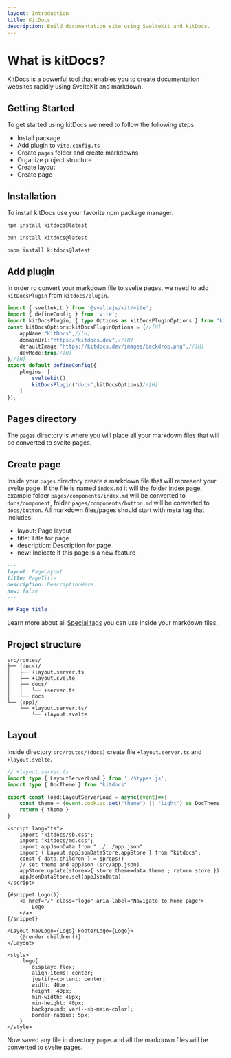 ```yaml
---
layout: Introduction
title: KitDocs
description: Build documentation site using SvelteKit and kitDocs.
---
```


# What is kitDocs?
KitDocs is a powerful tool that enables you to create documentation websites rapidly using SvelteKit and markdown.

## Getting Started
To get started using kitDocs we need to follow the following steps.
- Install package
- Add plugin to `vite.config.ts`
- Create `pages` folder and create markdowns
- Organize project structure
- Create layout
- Create page

## Installation
To install kitDocs use your favorite npm package manager.
```bash
npm install kitdocs@latest
```
```bash
bun install kitdocs@latest
```
```bash
pnpm install kitdocs@latest
```

## Add plugin
In order ro convert your markdown file to svelte pages, we need to add `kitDocsPlugin` from `kitdocs/plugin`.
```ts
import { sveltekit } from '@sveltejs/kit/vite';
import { defineConfig } from 'vite';
import kitDocsPlugin, { type Options as kitDocsPluginOptions } from "kitdocs/plugin";//[H]
const kitDocsOptions:kitDocsPluginOptions = {//[H]
	appName:"KitDocs",//[H]
	domainUrl:"https://kitdocs.dev",//[H]
	defaultImage:"https://kitdocs.dev/images/backdrop.png",//[H]
	devMode:true//[H]
}//[H]
export default defineConfig({
	plugins: [
        sveltekit(),
        kitDocsPlugin("docs",kitDocsOptions)//[H]
    ]
});
```

## Pages directory
The `pages` directory is where you will place all your markdown files that will be converted to svelte pages.

## Create page
Inside your `pages` directory create a markdown file that will represent your svelte page.
If the file is named `index.md` it will the folder index page, example folder `pages/components/index.md` will be converted to `docs/component`, folder `pages/components/button.md` will be converted to `docs/button`.
All markdown files/pages should start with meta tag that includes:
- layout: Page layout
- title: Title for page
- description: Description for page
- new: Indicate if this page is a new feature

```markdown
---
layout: PageLayout
title: PageTitle
description: DescriptionHere.
new: false
---

## Page title
```
Learn more about all [Special tags](/docs/special-tags) you can use inside your markdown files.

## Project structure
```text
src/routes/
├── (docs)/
│   ├── +layout.server.ts
│   ├── +layout.svelte
│   ├── docs/
│   │   └── +server.ts
│   └── docs
└── (app)/
    └── +layout.server.ts/
        └── +layout.svelte
```

## Layout
Inside directory `src/routes/(docs)` create file `+layout.server.ts` and `+layout.svelte`.

```ts
// +layout.server.ts
import type { LayoutServerLoad } from './$types.js';
import type { DocTheme } from "kitdocs"

export const load:LayoutServerLoad = async(event)=>{
    const theme = (event.cookies.get("theme") || "light") as DocTheme
    return { theme }
} 
```

```svelte
<script lang="ts">
    import "kitdocs/sb.css";
    import "kitdocs/md.css";
    import appJsonData from "../../app.json"
    import { Layout,appJsonDataStore,appStore } from "kitdocs";
    const { data,children } = $props()
    // set theme and appJson (src/app.json)
    appStore.update(store=>{ store.theme=data.theme ; return store })
    appJsonDataStore.set(appJsonData)
</script>

{#snippet Logo()}
    <a href="/" class="logo" aria-label="Navigate to home page">
        Logo
    </a>
{/snippet}

<Layout NavLogo={Logo} FooterLogo={Logo}>
    {@render children()}
</Layout>

<style>
    .logo{
        display: flex;
        align-items: center;
        justify-content: center;
        width: 40px;
        height: 40px;
        min-width: 40px;
        min-height: 40px;
        background: var(--sb-main-color);
        border-radius: 5px;
    }
</style>
```

Now saved any file in directory `pages` and all the markdown files will be converted to svelte pages.